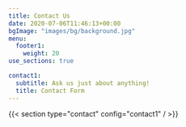 ```yaml
---
title: Contact Us
date: 2020-07-06T11:46:13+00:00
bgImage: "images/bg/background.jpg"
menu:
  footer1:
    weight: 20
use_sections: true

contact1:
  subtitle: Ask us just about anything!
  title: Contact Form
---
```


{{< section type="contact" config="contact1" / >}}
